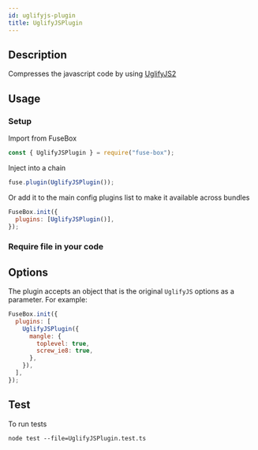 ```yaml
---
id: uglifyjs-plugin
title: UglifyJSPlugin
---
```


## Description

Compresses the javascript code by using
[UglifyJS2](https://github.com/mishoo/UglifyJS2)

## Usage

### Setup

Import from FuseBox

```js
const { UglifyJSPlugin } = require("fuse-box");
```

Inject into a chain

```js
fuse.plugin(UglifyJSPlugin());
```

Or add it to the main config plugins list to make it available across bundles

```js
FuseBox.init({
  plugins: [UglifyJSPlugin()],
});
```

### Require file in your code

## Options

The plugin accepts an object that is the original `UglifyJS` options as a
parameter. For example:

```js
FuseBox.init({
  plugins: [
    UglifyJSPlugin({
      mangle: {
        toplevel: true,
        screw_ie8: true,
      },
    }),
  ],
});
```

## Test

To run tests

```
node test --file=UglifyJSPlugin.test.ts
```
